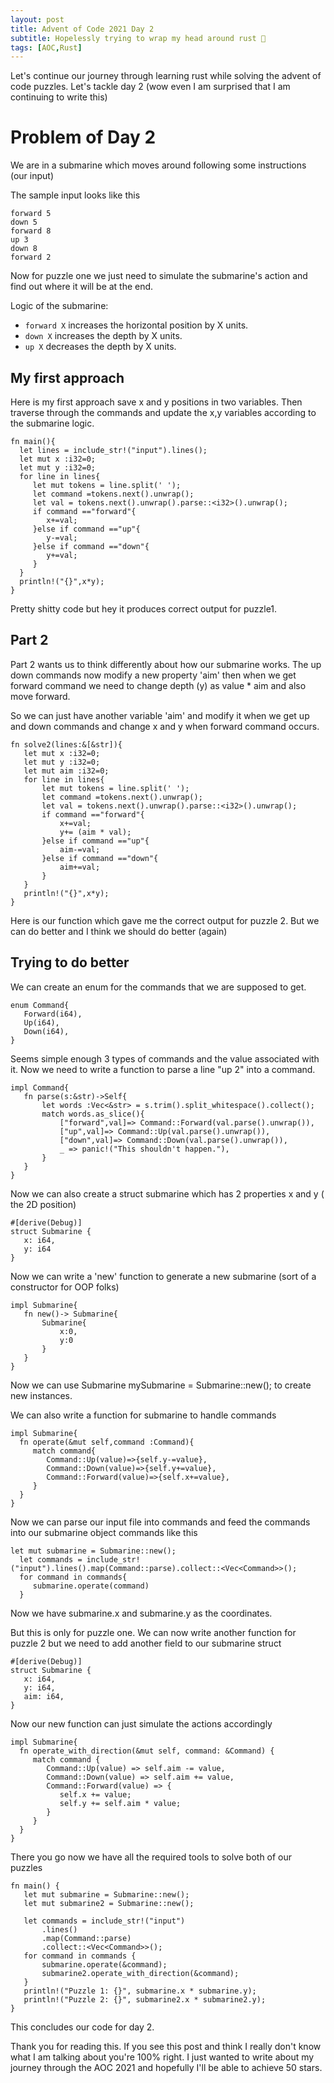 ```yaml
---
layout: post
title: Advent of Code 2021 Day 2
subtitle: Hopelessly trying to wrap my head around rust 🦀
tags: [AOC,Rust]
---
```

 
Let's continue our journey through learning rust while solving the advent of code puzzles. Let's tackle day 2 (wow even I am surprised that I am continuing to write this)
# Problem of Day 2
 
We are in a submarine which moves around following some instructions (our input)
 
The sample input looks like this
 
```
forward 5
down 5
forward 8
up 3
down 8
forward 2
```
Now for puzzle one we just need to simulate the submarine's action and find out where it will be at the end.
 
Logic of the submarine:
  * `forward X`  increases the horizontal position by X units.
  * `down X`     increases the depth by X units.
  * `up X`       decreases the depth by X units.
## My first approach
Here is my first approach
save x and y positions in two variables. Then traverse through the commands and update the x,y variables according to the submarine logic.
```
fn main(){
  let lines = include_str!("input").lines();
  let mut x :i32=0;
  let mut y :i32=0;
  for line in lines{
     let mut tokens = line.split(' ');
     let command =tokens.next().unwrap();
     let val = tokens.next().unwrap().parse::<i32>().unwrap();
     if command =="forward"{
        x+=val;
     }else if command =="up"{
        y-=val;
     }else if command =="down"{
        y+=val;
     }
  }
  println!("{}",x*y);
}
```
Pretty shitty code but hey it produces correct output for puzzle1.
 
## Part 2
 
Part 2 wants us to think differently about how our submarine works. The up down commands now modify a new property 'aim' then when we get forward command we need to change depth (y) as value * aim and also move forward.
 
So we can just have another variable 'aim' and modify it when we get up and down commands and change x and y when forward command occurs.
 
```
fn solve2(lines:&[&str]){
   let mut x :i32=0;
   let mut y :i32=0;
   let mut aim :i32=0;
   for line in lines{
       let mut tokens = line.split(' ');
       let command =tokens.next().unwrap();
       let val = tokens.next().unwrap().parse::<i32>().unwrap();
       if command =="forward"{
           x+=val;
           y+= (aim * val);
       }else if command =="up"{
           aim-=val;
       }else if command =="down"{
           aim+=val;
       }
   }
   println!("{}",x*y);
}
```
Here is our function which gave me the correct output for puzzle 2.
But we can do better and I think we should do better (again)
## Trying to do better
 
We can create an enum for the commands that we are supposed to get.
 
```
enum Command{
   Forward(i64),
   Up(i64),
   Down(i64),
}
```
Seems simple enough 3 types of commands and the value associated with it.
Now we need to write a function to parse a line "up 2" into a command.
 
```
impl Command{
   fn parse(s:&str)->Self{
       let words :Vec<&str> = s.trim().split_whitespace().collect();
       match words.as_slice(){
           ["forward",val]=> Command::Forward(val.parse().unwrap()),
           ["up",val]=> Command::Up(val.parse().unwrap()),
           ["down",val]=> Command::Down(val.parse().unwrap()),
           _ => panic!("This shouldn't happen."),
       }
   }
}
```
Now we can also create a struct submarine which has 2 properties x and y ( the 2D position)
 
```
#[derive(Debug)]
struct Submarine {
   x: i64,
   y: i64
}
```
 
Now we can write a 'new' function to generate a new submarine (sort of a constructor for OOP folks)
```
impl Submarine{
   fn new()-> Submarine{
       Submarine{
           x:0,
           y:0
       }
   }
}
```
Now we can use Submarine mySubmarine = Submarine::new();
to create new instances.
 
We can also write a function for submarine to handle commands
```
impl Submarine{
  fn operate(&mut self,command :Command){
     match command{
        Command::Up(value)=>{self.y-=value},
        Command::Down(value)=>{self.y+=value},
        Command::Forward(value)=>{self.x+=value},
     }
  }
}
```
Now we can parse our input file into commands and feed the commands into our submarine object commands like this
```
let mut submarine = Submarine::new();
  let commands = include_str!("input").lines().map(Command::parse).collect::<Vec<Command>>();
  for command in commands{
     submarine.operate(command)
  }
```
Now we have submarine.x and submarine.y as the coordinates.
 
But this is only for puzzle one. We can now write another function for puzzle 2 but we need to add another field to our submarine struct
```
#[derive(Debug)]
struct Submarine {
   x: i64,
   y: i64,
   aim: i64,
}
```
Now our new function can just simulate the actions accordingly
```
impl Submarine{
  fn operate_with_direction(&mut self, command: &Command) {
     match command {
        Command::Up(value) => self.aim -= value,
        Command::Down(value) => self.aim += value,
        Command::Forward(value) => {
           self.x += value;
           self.y += self.aim * value;
        }
     }
  }
}
```
 
There you go now we have all the required tools to solve both of our puzzles
```
fn main() {
   let mut submarine = Submarine::new();
   let mut submarine2 = Submarine::new();
 
   let commands = include_str!("input")
       .lines()
       .map(Command::parse)
       .collect::<Vec<Command>>();
   for command in commands {
       submarine.operate(&command);
       submarine2.operate_with_direction(&command);
   }
   println!("Puzzle 1: {}", submarine.x * submarine.y);
   println!("Puzzle 2: {}", submarine2.x * submarine2.y);
}
```
This concludes our code for day 2.
 
Thank you for reading this. If you see this post and think I really don't know what I am talking about you're 100% right. I just wanted to write about my journey through the AOC 2021 and hopefully I'll be able to achieve 50 stars.
 
 

